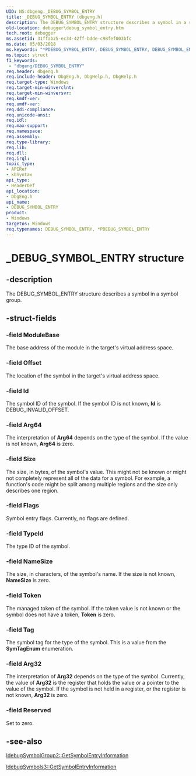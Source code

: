 ```yaml
---
UID: NS:dbgeng._DEBUG_SYMBOL_ENTRY
title: _DEBUG_SYMBOL_ENTRY (dbgeng.h)
description: The DEBUG_SYMBOL_ENTRY structure describes a symbol in a symbol group.
old-location: debugger\debug_symbol_entry.htm
tech.root: debugger
ms.assetid: 31ffab25-ec34-42ff-bdde-c98fef003bfc
ms.date: 05/03/2018
ms.keywords: "*PDEBUG_SYMBOL_ENTRY, DEBUG_SYMBOL_ENTRY, DEBUG_SYMBOL_ENTRY structure [Windows Debugging], PDEBUG_SYMBOL_ENTRY, PDEBUG_SYMBOL_ENTRY structure pointer [Windows Debugging], Structures_5673550e-274a-429f-9a31-88e401bca68e.xml, _DEBUG_SYMBOL_ENTRY, dbgeng/DEBUG_SYMBOL_ENTRY, dbgeng/PDEBUG_SYMBOL_ENTRY, debugger.debug_symbol_entry"
ms.topic: struct
f1_keywords:
 - "dbgeng/DEBUG_SYMBOL_ENTRY"
req.header: dbgeng.h
req.include-header: DbgEng.h, DbgHelp.h, DbgHelp.h
req.target-type: Windows
req.target-min-winverclnt: 
req.target-min-winversvr: 
req.kmdf-ver: 
req.umdf-ver: 
req.ddi-compliance: 
req.unicode-ansi: 
req.idl: 
req.max-support: 
req.namespace: 
req.assembly: 
req.type-library: 
req.lib: 
req.dll: 
req.irql: 
topic_type:
- APIRef
- kbSyntax
api_type:
- HeaderDef
api_location:
- DbgEng.h
api_name:
- DEBUG_SYMBOL_ENTRY
product:
- Windows
targetos: Windows
req.typenames: DEBUG_SYMBOL_ENTRY, *PDEBUG_SYMBOL_ENTRY
---
```


# _DEBUG_SYMBOL_ENTRY structure


## -description


The DEBUG_SYMBOL_ENTRY structure describes a symbol in a symbol group.


## -struct-fields




### -field ModuleBase

The base address of the module in the target's virtual address space.


### -field Offset

The location of the symbol in the target's virtual address space.


### -field Id

The symbol ID of the symbol.  If the symbol ID is not known, <b>Id</b> is DEBUG_INVALID_OFFSET.


### -field Arg64

The interpretation of <b>Arg64</b> depends on the type of the symbol.  If the value is not known, <b>Arg64</b> is zero.


### -field Size

The size, in bytes, of the symbol's value.  This might not be known or might not completely represent all of the data for a symbol.  For example, a function's code might be split among multiple regions and the size only describes one region.


### -field Flags

Symbol entry flags.  Currently, no flags are defined.


### -field TypeId

The type ID of the symbol.


### -field NameSize

The size, in characters, of the symbol's name.  If the size is not known, <b>NameSize</b> is zero.


### -field Token

The managed token of the symbol.  If the token value is not known or the symbol does not have a token, <b>Token</b> is zero.


### -field Tag

The symbol tag for the type of the symbol.  This is a value from the <b>SymTagEnum</b> enumeration.


### -field Arg32

The interpretation of <b>Arg32</b> depends on the type of the symbol.  Currently, the value of <b>Arg32</b> is the register that holds the value or a pointer to the value of the symbol. If the symbol is not held in a register, or the register is not known, <b>Arg32</b> is zero.


### -field Reserved

Set to zero.


## -see-also




<a href="https://docs.microsoft.com/windows-hardware/drivers/ddi/content/dbgeng/nf-dbgeng-idebugsymbolgroup2-getsymbolentryinformation">IdebugSymbolGroup2::GetSymbolEntryInformation</a>



<a href="https://docs.microsoft.com/windows-hardware/drivers/ddi/content/dbgeng/nf-dbgeng-idebugsymbols3-getsymbolentryinformation">IdebugSymbols3::GetSymbolEntryInformation</a>
 

 

